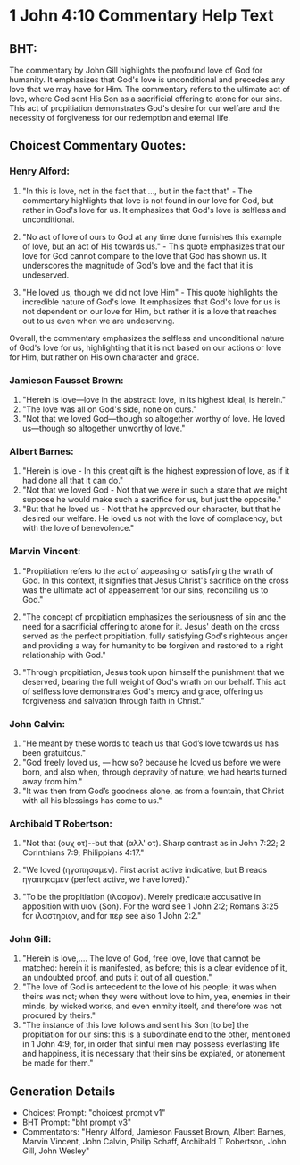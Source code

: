 # 1 John 4:10 Commentary Help Text

## BHT:
The commentary by John Gill highlights the profound love of God for humanity. It emphasizes that God's love is unconditional and precedes any love that we may have for Him. The commentary refers to the ultimate act of love, where God sent His Son as a sacrificial offering to atone for our sins. This act of propitiation demonstrates God's desire for our welfare and the necessity of forgiveness for our redemption and eternal life.

## Choicest Commentary Quotes:
### Henry Alford:
1. "In this is love, not in the fact that …, but in the fact that" - The commentary highlights that love is not found in our love for God, but rather in God's love for us. It emphasizes that God's love is selfless and unconditional.

2. "No act of love of ours to God at any time done furnishes this example of love, but an act of His towards us." - This quote emphasizes that our love for God cannot compare to the love that God has shown us. It underscores the magnitude of God's love and the fact that it is undeserved.

3. "He loved us, though we did not love Him" - This quote highlights the incredible nature of God's love. It emphasizes that God's love for us is not dependent on our love for Him, but rather it is a love that reaches out to us even when we are undeserving.

Overall, the commentary emphasizes the selfless and unconditional nature of God's love for us, highlighting that it is not based on our actions or love for Him, but rather on His own character and grace.

### Jamieson Fausset Brown:
1. "Herein is love—love in the abstract: love, in its highest ideal, is herein." 
2. "The love was all on God's side, none on ours." 
3. "Not that we loved God—though so altogether worthy of love. He loved us—though so altogether unworthy of love."

### Albert Barnes:
1. "Herein is love - In this great gift is the highest expression of love, as if it had done all that it can do."
2. "Not that we loved God - Not that we were in such a state that we might suppose he would make such a sacrifice for us, but just the opposite."
3. "But that he loved us - Not that he approved our character, but that he desired our welfare. He loved us not with the love of complacency, but with the love of benevolence."

### Marvin Vincent:
1. "Propitiation refers to the act of appeasing or satisfying the wrath of God. In this context, it signifies that Jesus Christ's sacrifice on the cross was the ultimate act of appeasement for our sins, reconciling us to God." 

2. "The concept of propitiation emphasizes the seriousness of sin and the need for a sacrificial offering to atone for it. Jesus' death on the cross served as the perfect propitiation, fully satisfying God's righteous anger and providing a way for humanity to be forgiven and restored to a right relationship with God."

3. "Through propitiation, Jesus took upon himself the punishment that we deserved, bearing the full weight of God's wrath on our behalf. This act of selfless love demonstrates God's mercy and grace, offering us forgiveness and salvation through faith in Christ."

### John Calvin:
1. "He meant by these words to teach us that God’s love towards us has been gratuitous."
2. "God freely loved us, — how so? because he loved us before we were born, and also when, through depravity of nature, we had hearts turned away from him."
3. "It was then from God’s goodness alone, as from a fountain, that Christ with all his blessings has come to us."

### Archibald T Robertson:
1. "Not that (ουχ οτ)--but that (αλλ' οτ). Sharp contrast as in John 7:22; 2 Corinthians 7:9; Philippians 4:17."

2. "We loved (ηγαπησαμεν). First aorist active indicative, but B reads ηγαπηκαμεν (perfect active, we have loved)."

3. "To be the propitiation (ιλασμον). Merely predicate accusative in apposition with υιον (Son). For the word see 1 John 2:2; Romans 3:25 for ιλαστηριον, and for περ see also 1 John 2:2."

### John Gill:
1. "Herein is love,.... The love of God, free love, love that cannot be matched: herein it is manifested, as before; this is a clear evidence of it, an undoubted proof, and puts it out of all question."
2. "The love of God is antecedent to the love of his people; it was when theirs was not; when they were without love to him, yea, enemies in their minds, by wicked works, and even enmity itself, and therefore was not procured by theirs."
3. "The instance of this love follows:and sent his Son [to be] the propitiation for our sins: this is a subordinate end to the other, mentioned in 1 John 4:9; for, in order that sinful men may possess everlasting life and happiness, it is necessary that their sins be expiated, or atonement be made for them."


## Generation Details
- Choicest Prompt: "choicest prompt v1"
- BHT Prompt: "bht prompt v3"
- Commentators: "Henry Alford, Jamieson Fausset Brown, Albert Barnes, Marvin Vincent, John Calvin, Philip Schaff, Archibald T Robertson, John Gill, John Wesley"
